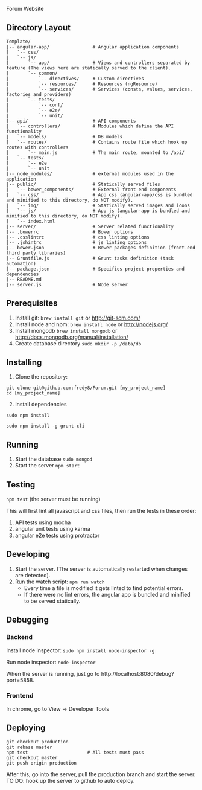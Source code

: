 Forum Website

Directory Layout
----------------
```
Template/
|-- angular-app/                # Angular application components
|   `-- css/
|   `-- js/
|       `-- app/                # Views and controllers separated by feature (The views here are statically served to the client).
|       `-- common/
|           `-- directives/     # Custom directives
|           `-- resources/      # Resources (ngResource)
|           `-- services/       # Services (consts, values, services, factories and providers)
|       `-- tests/
|           `-- conf/
|           `-- e2e/
|           `-- unit/
|-- api/                        # API components
|   `-- controllers/            # Modules which define the API functionality
|   `-- models/                 # DB models
|   `-- routes/                 # Contains route file which hook up routes with controllers
|       `-- main.js             # The main route, mounted to /api/
|   `-- tests/
|       `-- e2e
|       `-- unit
|-- node_modules/               # external modules used in the application
|-- public/                     # Statically served files
|   `-- bower_components/       # External front end components
|   `-- css/                    # App css (angular-app/css is bundled and minified to this directory, do NOT modify).
|   `-- img/                    # Statically served images and icons
|   `-- js/                     # App js (angular-app is bundled and minified to this directory, do NOT modify).
|   `-- index.html
|-- server/                     # Server related functionality
|-- .bowerrc                    # Bower options
|-- .csslintrc                  # css linting options
|-- .jshintrc                   # js linting options
|-- bower.json                  # Bower packages definition (front-end third party libraries)
|-- Gruntfile.js                # Grunt tasks definition (task automation)
|-- package.json                # Specifies project properties and dependencies
|-- README.md
|-- server.js                   # Node server
```

Prerequisites
-------------

1. Install git:
  `brew install git` or http://git-scm.com/
2. Install node and npm:
  `brew install node` or http://nodejs.org/
3. Install mongodb
  `brew install mongodb` or http://docs.mongodb.org/manual/installation/
4. Create database directory
  `sudo mkdir -p /data/db`

Installing
----------

1. Clone the repository:

  ```
  git clone git@github.com:fredy8/Forum.git [my_project_name]
  cd [my_project_name]
  ```
2. Install dependencies
  
  `sudo npm install`

  `sudo npm install -g grunt-cli`

Running
-------

1. Start the database
  `sudo mongod`
2. Start the server
  `npm start`

Testing
-------
  `npm test` (the server must be running)

This will first lint all javascript and css files, then run the tests in these order:

1. API tests using mocha
2. angular unit tests using karma
3. angular e2e tests using protractor

Developing
----------

1. Start the server. (The server is automatically restarted when changes are detected).
2. Run the watch script:
  `npm run watch`
   * Every time a file is modified it gets linted to find potential errors.
   * If there were no lint errors, the angular app is bundled and minified to be served statically.

Debugging
---------
### Backend
Install node inspector:
`sudo npm install node-inspector -g`

Run node inspector:
`node-inspector`

When the server is running, just go to http://localhost:8080/debug?port=5858.

### Frontend
In chrome, go to View -> Developer Tools

Deploying
---------
```
git checkout production
git rebase master
npm test                      # All tests must pass
git checkout master
git push origin production
```

After this, go into the server, pull the production branch and start the server.
TO DO: hook up the server to github to auto deploy.

